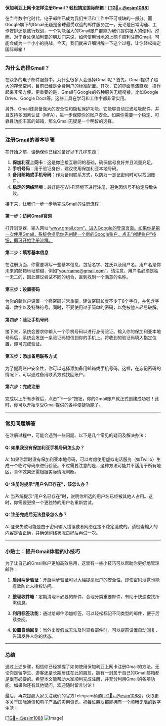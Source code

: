 **保加利亚上网卡怎样注册Gmail？轻松搞定国际邮箱！[[TG💪+ @esim1088](https://t.me/s/esim1088)]**

在当今数字化时代，电子邮件已成为我们生活和工作中不可或缺的一部分。而Google旗下的Gmail无疑是全球最受欢迎的邮件服务之一。无论是日常沟通、工作安排还是旅行规划，一个功能强大的Gmail账户都能为我们提供极大的便利。然而，对于身处保加利亚的朋友们来说，如何使用当地的上网卡顺利注册Gmail，可能会成为一个小小的挑战。今天，我们就来详细讲解一下这个过程，让你轻松搞定国际邮箱！

---

### 为什么选择Gmail？

在众多的电子邮件服务中，为什么很多人会选择Gmail呢？首先，Gmail提供了超大的存储空间，目前已经是免费用户的标准配置。其次，它的界面简洁直观，操作起来非常方便。更重要的是，Gmail与Google的各种服务无缝衔接，比如Google Drive、Google Docs等，这些工具在学习和工作中都非常实用。

另外，Gmail还具备强大的安全性和隐私保护功能。它能够自动过滤垃圾邮件，并且支持多因素认证（MFA），进一步保障你的账户安全。如果你需要一个稳定、可靠且功能丰富的邮箱，那么Gmail无疑是一个明智的选择。

---

### 注册Gmail的基本步骤

在开始之前，请确保你已经准备好以下几样东西：

1. **保加利亚上网卡**：这是你连接互联网的基础，确保信号良好并且流量充足。
2. **手机号码**：用于验证身份，建议使用保加利亚本地号码。
3. **备用邮箱或手机号码**：作为备用联系方式，以防万一忘记密码时可以找回账户。
4. **稳定的网络环境**：最好是在Wi-Fi环境下进行注册，避免因信号不稳定导致失败。

接下来，让我们一步一步地完成Gmail的注册流程：

#### 第一步：访问Gmail官网

打开浏览器，输入网址“www.gmail.com”，进入Google的登录页面。如果你是第一次使用Gmail，系统会提示你先创建一个新的Google账户。点击“创建账户”按钮，即可开始注册流程。

#### 第二步：填写基本信息

在注册页面，你需要填写一些基本信息，包括名字、姓氏以及用户名。用户名是你未来的邮箱地址前缀，例如“yourname@gmail.com”。请注意，用户名必须是独一无二的，因此建议尝试不同的组合，直到找到一个满意的名称。

#### 第三步：设置密码

为你的新账户设置一个强密码非常重要。建议密码长度不少于8个字符，并包含字母、数字以及特殊符号。同时，不要使用过于简单的密码，以免被他人轻易破解。

#### 第四步：验证手机号码

接下来，系统会要求你输入一个手机号码以进行身份验证。输入你的保加利亚本地号码后，系统会发送一条验证码短信到你的手机上。将收到的验证码填入指定位置，即可完成验证。

#### 第五步：添加备用联系方式

为了提高账户安全性，你可以选择添加备用邮箱或手机号码。这样，在忘记密码的情况下，可以通过备用联系方式找回账户。

#### 第六步：完成注册

完成以上所有步骤后，点击“下一步”按钮，你的Gmail账户就正式创建成功啦！此时，你可以开始享受Gmail提供的各种便捷功能了。

---

### 常见问题解答

在注册过程中，可能会遇到一些问题。以下是几个常见的疑问及解决办法：

#### Q: 如果我没有保加利亚手机号码怎么办？
A: 如果你暂时没有保加利亚本地号码，可以考虑使用虚拟电话服务（如Twilio）生成一个临时号码来进行验证。不过需要注意的是，这种方法可能并不适用于所有地区，具体效果还需根据实际情况判断。

#### Q: 注册时提示“用户名已存在”，该怎么办？
A: 当系统提示“用户名已存在”时，说明你所选的用户名已经被其他人占用。这时，你需要更换一个更独特的用户名重新尝试。

#### Q: 注册完成后无法登录怎么办？
A: 登录失败可能是由于密码输入错误或者网络连接不稳定造成的。请检查输入的内容是否正确，并确保网络状况良好后再试一次。

---

### 小贴士：提升Gmail体验的小技巧

为了让自己的Gmail账户更加高效易用，这里有一些小技巧可以帮助你更好地管理邮件：

1. **启用两步验证**：开启两步验证可以大幅提高账户的安全性，即使密码泄露也能有效防止未授权访问。
   
2. **整理收件箱**：定期清理不必要的邮件，合理分类重要邮件，有助于快速查找所需信息。

3. **利用标签功能**：通过给邮件添加标签，可以轻松标记不同类型的邮件，便于后续查阅。

4. **设置自动回复**：当外出度假或无法及时查看邮件时，可以提前设置自动回复，告知发件人你的状态。

---

### 总结

通过上述步骤，相信你已经掌握了如何使用保加利亚上网卡注册Gmail的方法。无论你是留学生、游客还是长期居住在此的朋友，拥有一封属于自己的Gmail邮箱都是很有必要的。希望本文能帮助大家顺利完成注册，并充分利用Gmail的各项功能。如果你还有其他疑问，欢迎随时留言讨论！

最后，再次提醒大家关注我们的官方Telegram频道[[TG💪+ @esim1088](https://t.me/s/esim1088)]，获取更多关于国际通信和电子产品的实用资讯。祝每位朋友都能拥有一个顺畅无阻的数字生活！

[[TG💪+ @esim1088](https://t.me/s/esim1088) ![Image](https://i.postimg.cc/4NQfJmqS/Snipaste-2025-05-13-00-14-12.png)]